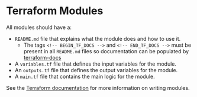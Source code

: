 # Terraform Modules

All modules should have a:

- `README.md` file that explains what the module does and how to use it.
  - The tags `<!-- BEGIN_TF_DOCS -->` and `<!-- END_TF_DOCS -->` must be present in all `README.md` files so documentation can be populated by [terraform-docs](https://github.com/terraform-docs/terraform-docs)
- A `variables.tf` file that defines the input variables for the module.
- An `outputs.tf` file that defines the output variables for the module.
- A `main.tf` file that contains the main logic for the module.

See the [Terraform documentation](https://www.terraform.io/docs/modules/index.html) for more information on writing modules.
